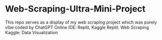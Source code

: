 # Web-Scraping-Ultra-Mini-Project
This repo serves as a display of my web scraping project which was purely vibe coded by ChatGPT
Online IDE: Replit, Kaggle
Replit: Web Scraping
Kaggle: Data Visualization
